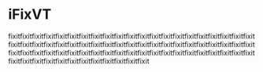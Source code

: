 iFixVT
======
fixitfixitfixitfixitfixitfixitfixitfixitfixitfixitfixitfixitfixitfixitfixitfixitfixitfixitfixitfixitfixitfixitfixitfixitfixitfixitfixitfixitfixitfixitfixitfixitfixitfixitfixitfixitfixitfixitfixitfixitfixitfixitfixitfixitfixitfixitfixitfixitfixitfixitfixitfixitfixitfixitfixitfixitfixitfixitfixitfixitfixitfixitfixitfixitfixitfixitfixitfixitfixitfixitfixitfixitfixitfixitfixit
